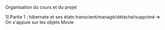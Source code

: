 Organisation du cours et du projet 

1] Partie 1 : hibernate et ses états 
	transcient/managé/détaché/supprimé
	=> 	On s'appuie sur les objets Movie
	
	